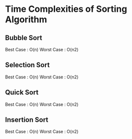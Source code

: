 # Time Complexities of Sorting Algorithm

## Bubble Sort
 Best Case : O(n)
 Worst Case : O(n2)

## Selection Sort
 Best Case : O(n)
 Worst Case : O(n2)

## Quick Sort
 Best Case : O(n)
 Worst Case : O(n2)

## Insertion Sort
 Best Case : O(n)
 Worst Case : O(n2)
 
 

